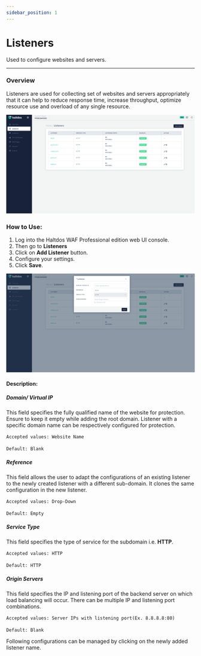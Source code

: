 ```yaml
---
sidebar_position: 1
---
```




# Listeners


Used to configure websites and servers.

---

### Overview

Listeners are used for collecting set of websites and servers appropriately that it can help to reduce response time, increase throughput, optimize resource use and overload of any single resource.

![Listener](/img/pro-waf/docs/listeners1.png)

### How to Use:
1. Log into the Haltdos WAF Professional edition web UI console.
2. Then go to **Listeners** 
3. Click on **Add Listener** button.
4. Configure your settings.
5. Click **Save**.

![Listener](/img/pro-waf/docs/listeners2.png)

#### Description:

##### **Domain/ Virtual IP**

This field specifies the fully qualified name of the website for protection. Ensure to keep it empty while adding the root domain. Listener with a specific domain name can be respectively configured for protection. 

    Accepted values: Website Name

    Default: Blank  

##### **Reference**

This field allows the user to adapt the configurations of an existing listener to the newly created listener with a different sub-domain. It clones the same configuration in the new listener.  

    Accepted values: Drop-Down

    Default: Empty  


##### **Service Type**

This field specifies the type of service for the subdomain i.e. **HTTP**.  

    Accepted values: HTTP

    Default: HTTP  


##### **Origin Servers**

This field specifies the IP and listening port of the backend server on which load balancing will occur. There can be multiple IP and listening port combinations.  

    Accepted values: Server IPs with listening port(Ex. 8.8.8.8:80)

    Default: Blank  


Following configurations can be managed by clicking on the newly added listener name.